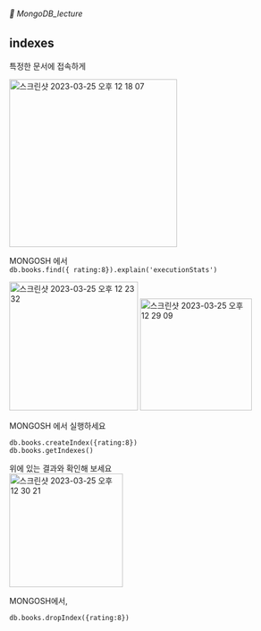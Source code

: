 ###### :cactus:  MongoDB_lecture

## indexes

특정한 문서에 접속하게 

<img width="300" alt="스크린샷 2023-03-25 오후 12 18 07" src="https://user-images.githubusercontent.com/48478079/227689189-133fba37-47bd-4b9a-8800-5a209bcb580b.png">  



MONGOSH 에서  
``` db.books.find({ rating:8}).explain('executionStats') ```   




<img width="230" alt="스크린샷 2023-03-25 오후 12 23 32" src="https://user-images.githubusercontent.com/48478079/227689479-1f7f24d4-833e-415f-8c07-7c3a9bb62a6e.png"> <img width="200" alt="스크린샷 2023-03-25 오후 12 29 09" src="https://user-images.githubusercontent.com/48478079/227689670-2c160196-3065-42ab-95b2-f8cec0abe337.png">


MONGOSH 에서 실행하세요   
```
db.books.createIndex({rating:8})
db.books.getIndexes() 
```  
위에 있는 결과와 확인해 보세요   
<img width="203" alt="스크린샷 2023-03-25 오후 12 30 21" src="https://user-images.githubusercontent.com/48478079/227689733-e4d30e64-b342-474e-8bdc-55011d1383d2.png">   


MONGOSH에서,  
```
db.books.dropIndex({rating:8})
```


